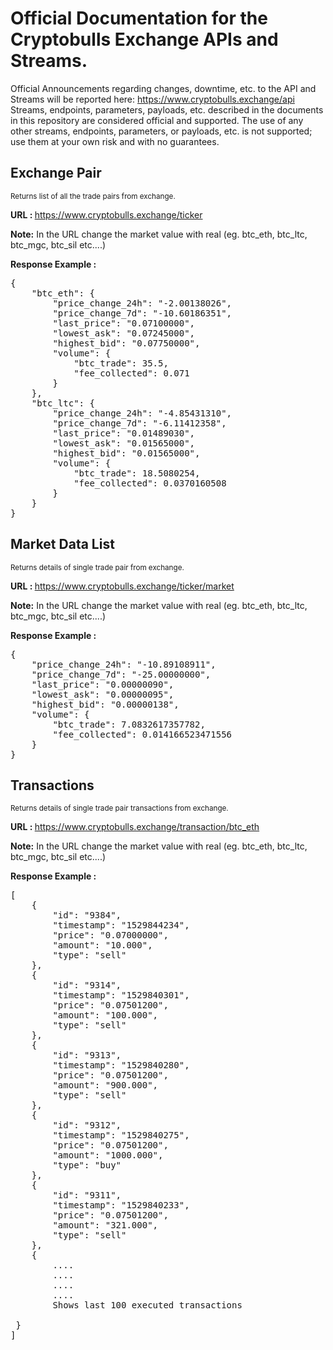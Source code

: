 # Official Documentation for the Cryptobulls Exchange APIs and Streams.
Official Announcements regarding changes, downtime, etc. to the API and Streams will be reported here: https://www.cryptobulls.exchange/api
Streams, endpoints, parameters, payloads, etc. described in the documents in this repository are considered official and supported.
The use of any other streams, endpoints, parameters, or payloads, etc. is not supported; use them at your own risk and with no guarantees.

<h2 class="h3 capitalize font-bold">Exchange Pair</h2>
<small>Returns list of all the trade pairs from exchange.</small>

<p><strong>URL : </strong><a href="https://www.cryptobulls.exchange/ticker" target="_blank">https://www.cryptobulls.exchange/ticker</a></p>
<p><strong>Note:</strong> In the URL change the market value with real (eg. btc_eth, btc_ltc, btc_mgc, btc_sil etc....)</p>

<p><strong>Response Example :</strong></p>

<pre>{
    "btc_eth": {
        "price_change_24h": "-2.00138026",
        "price_change_7d": "-10.60186351",
        "last_price": "0.07100000",
        "lowest_ask": "0.07245000",
        "highest_bid": "0.07750000",
        "volume": {
            "btc_trade": 35.5,
            "fee_collected": 0.071
        }
    },
    "btc_ltc": {
        "price_change_24h": "-4.85431310",
        "price_change_7d": "-6.11412358",
        "last_price": "0.01489030",
        "lowest_ask": "0.01565000",
        "highest_bid": "0.01565000",
        "volume": {
            "btc_trade": 18.5080254,
            "fee_collected": 0.0370160508
        }
    }
}
</pre>

<h2 class="h3 capitalize font-bold">Market Data List</h2>
<small>Returns details of single trade pair from exchange.</small>
<p><strong>URL : </strong><a href="https://www.cryptobulls.exchange/ticker/btc_eth" target="_blank">https://www.cryptobulls.exchange/ticker/market</a></p>
<p><strong>Note:</strong> In the URL change the market value with real (eg. btc_eth, btc_ltc, btc_mgc, btc_sil etc....)</p>
<p><strong>Response Example :</strong></p>
<pre>{
    "price_change_24h": "-10.89108911",
    "price_change_7d": "-25.00000000",
    "last_price": "0.00000090",
    "lowest_ask": "0.00000095",
    "highest_bid": "0.00000138",
    "volume": {
        "btc_trade": 7.0832617357782,
        "fee_collected": 0.014166523471556
    }
}</pre>

<h2 class="h3 capitalize font-bold">Transactions</h2>
<small>Returns details of single trade pair transactions from exchange.</small>
<p><strong>URL : </strong><a href="https://www.cryptobulls.exchange/transaction/btc_eth" target="_blank">https://www.cryptobulls.exchange/transaction/btc_eth</a></p>
<p><strong>Note:</strong> In the URL change the market value with real (eg. btc_eth, btc_ltc, btc_mgc, btc_sil etc....)</p>
<p><strong>Response Example :</strong></p>

<pre>[
    {
        "id": "9384",
        "timestamp": "1529844234",
        "price": "0.07000000",
        "amount": "10.000",
        "type": "sell"
    },
    {
        "id": "9314",
        "timestamp": "1529840301",
        "price": "0.07501200",
        "amount": "100.000",
        "type": "sell"
    },
    {
        "id": "9313",
        "timestamp": "1529840280",
        "price": "0.07501200",
        "amount": "900.000",
        "type": "sell"
    },
    {
        "id": "9312",
        "timestamp": "1529840275",
        "price": "0.07501200",
        "amount": "1000.000",
        "type": "buy"
    },
    {
        "id": "9311",
        "timestamp": "1529840233",
        "price": "0.07501200",
        "amount": "321.000",
        "type": "sell"
    },
    {
        ....
        ....
        ....
        ....
        Shows last 100 executed transactions
        
 }
]</pre>
                
